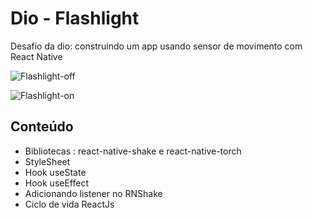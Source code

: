 # Dio - Flashlight

Desafio da dio: construindo um app usando sensor de movimento com React Native

![Flashlight-off](https://user-images.githubusercontent.com/32673318/175837329-5d9707b0-b8ec-4193-9ed7-30c6c663198e.PNG)

![Flashlight-on](https://user-images.githubusercontent.com/32673318/175837327-8c7a15d2-4c22-4838-bd7b-5b49f72b423a.PNG)

## Conteúdo
- Bibliotecas : react-native-shake e react-native-torch
- StyleSheet
- Hook useState
- Hook useEffect
- Adicionando listener no RNShake
- Ciclo de vida ReactJs
